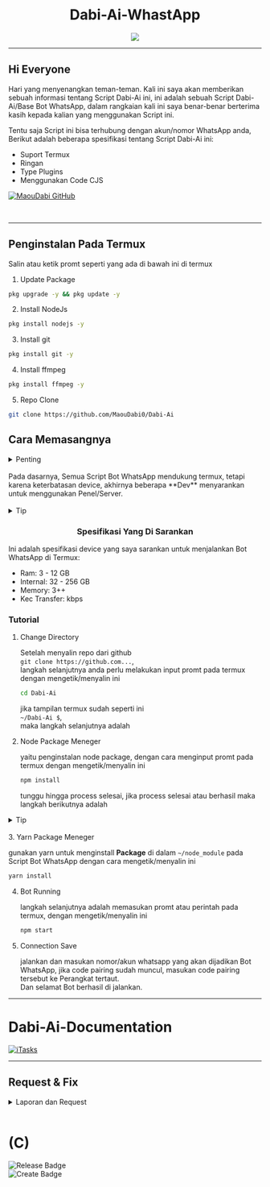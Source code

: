 # <div align='center'>Dabi-Ai-WhastApp</div>

<p align="center">
  <img src="https://raw.githubusercontent.com/maoudabi0/Dabi-Ai-Documentation/main/assets/Dabi-Ai.png">
</p>

- - -

## Hi Everyone
   Hari yang menyenangkan teman-teman. Kali ini saya akan memberikan sebuah informasi tentang Script Dabi-Ai ini, ini adalah sebuah Script Dabi-Ai/Base Bot WhatsApp,  dalam rangkaian kali ini saya benar-benar berterima kasih kepada kalian yang menggunakan Script ini.

   Tentu saja Script ini bisa terhubung dengan akun/nomor WhatsApp anda, Berikut adalah beberapa spesifikasi tentang Script Dabi-Ai ini:

- Suport Termux
- Ringan
- Type Plugins
- Menggunakan Code CJS

[![MaouDabi GitHub](https://github-readme-stats.vercel.app/api?username=maoudabi0\&show_icons=true\&theme=default#gh-light-mode-only)](https://github.com/maoudabi0/Dabi-Ai#responsive-card-theme#gh-light-mode-only)

<br>

- - -

## Penginstalan Pada Termux

Salin atau ketik promt seperti yang ada di bawah ini di termux

 1. Update Package

   ```bash
   pkg upgrade -y && pkg update -y
   ```

 2. Install NodeJs

   ```bash
   pkg install nodejs -y
   ```

 3. Install git

   ```bash
   pkg install git -y
   ```
 
 4. Install ffmpeg

   ```bash
   pkg install ffmpeg -y
   ```
 
 5. Repo Clone

   ```bash
   git clone https://github.com/MaouDabi0/Dabi-Ai
   ```

## Cara Memasangnya

<details>
  <summary> Penting </summary>
    Pastikan anda membaca ini dengan baik, untuk Memasangnya ada beberapa hal yang harus anda ketahui.
  </details>
</details><br>
  Pada dasarnya, Semua Script Bot WhatsApp mendukung termux, tetapi karena keterbatasan device, akhirnya beberapa **Dev** menyarankan untuk menggunakan Penel/Server.<br><br>
<details>
  <summary>Tip</summary>
    Gunakan Device yang **kompatibel/sesuai** dengan spesifikasi Script ini
</details>

### <div align='center'>Spesifikasi Yang Di Sarankan</div> 
  Ini adalah spesifikasi device yang saya sarankan untuk menjalankan Bot WhatsApp di Termux: 

- Ram: 3 - 12 GB
- Internal: 32 - 256 GB
- Memory: 3++
- Kec Transfer: kbps

### Tutorial

1. Change Directory

   Setelah menyalin repo dari github<br>
   `git clone https://github.com...`,<br>
   langkah selanjutnya anda perlu melakukan input promt pada termux dengan mengetik/menyalin ini
   
   ```bash
   cd Dabi-Ai
   ```

   jika tampilan termux sudah seperti ini<br>
   `~/Dabi-Ai $`,<br> maka langkah selanjutnya adalah

2. Node Package Meneger

   yaitu penginstalan node package, dengan cara menginput promt pada termux dengan mengetik/menyalin ini

   ```bash
   npm install
   ```
   
   tunggu hingga process selesai, jika process selesai atau berhasil maka langkah berikutnya adalah

<details>
<summary>Tip</summary>
  Jika `npm install` tidak bisa maka gunakan
</details><br>
3. Yarn Package Meneger

   gunakan yarn untuk menginstall **Package** di dalam `~/node_module` pada Script Bot WhatsApp dengan cara mengetik/menyalin ini

   ```bash
   yarn install
   ```

4. Bot Running

   langkah selanjutnya adalah memasukan promt atau perintah pada termux, dengan mengetik/menyalin ini

   ```bash
   npm start
   ```

5. Connection Save

   jalankan dan masukan nomor/akun whatsapp yang akan dijadikan Bot WhatsApp, jika code pairing sudah muncul, masukan code pairing tersebut ke Perangkat tertaut.<br>
   Dan selamat Bot berhasil di jalankan. 

- - -

# Dabi-Ai-Documentation
[![iTasks](https://github-readme-stats.vercel.app/api/pin/?username=maoudabi0&repo=Dabi-Ai-Documentation&border_color=7F3FBF&bg_color=FFFFFF&title_color=010101&text_color=8B949E&icon_color=7F3FBF)](https://github.com/maoudabi0/Dabi-Ai-Documentation)

- - -

## Request & Fix 
<details>
<summary>Laporan dan Request</summary>
[sini](https://wa.me/6285725892962?text=halo+kak+aku+ingin+melaporkan+bug)
</details><br>

# (C)
<div align="left">
    <img src="https://img.shields.io/badge/Realese%3A-2025-0?logoSize=12&labelColor=orange&color=gray" alt="Release Badge">
    <br>
    <img src="https://img.shields.io/badge/Create%3A-Maou_Dabi-0?logoSize=12&label=Create%3A&labelColor=green&color=grey" alt="Create Badge">
</div>
